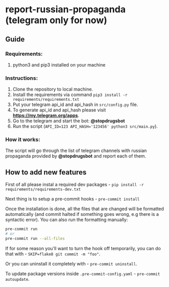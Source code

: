 # report-russian-propaganda (telegram only for now)

## Guide

### Requirements:
1. python3 and pip3 installed on your machine

### Instructions:
1. Clone the repository to local machine.
2. Install the requirements via command `pip3 install -r requirements/requirements.txt`
3. Put your telegram api_id and api_hash in `src/config.py` file.
4. To generate api_id and api_hash please visit **https://my.telegram.org/apps**.
5. Go to the telegram and start the bot: **@stopdrugsbot**
6. Run the script (`API_ID=123 API_HASH='123456' python3 src/main.py`).

### How it works:
The script will go through the list of telegram channels with russian propaganda provided by **@stopdrugsbot** and report each of them.


## How to add new features

First of all please instal a required dev packages - `pip install -r requirements/requirements-dev.txt`

Next thing is to setup a pre-commit hooks - `pre-commit install`

Once the installation is done, all the files that are changed will be formatted automatically (and commit halted if something goes wrong, e.g there is a syntactic error). You can also run the formatting manually:

```bash
pre-commit run
# or
pre-commit run --all-files
```

If for some reason you'll want to turn the hook off temporarily, you can do that with - `SKIP=flake8 git commit -m "foo"`.

Or you can uninstall it completely with - `pre-commit uninstall`.

To update package versions inside `.pre-commit-config.yaml` - `pre-commit autoupdate`.

